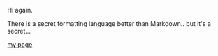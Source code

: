 Hi again.

There is a secret formatting language better than Markdown.. but it's a secret...

[my page](https://warren231.github.io/cse15l-lab-reports/)
